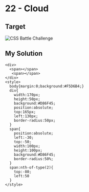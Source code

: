 # 22 - Cloud

## Target

![CSS Battle Challenge](https://cssbattle.dev/targets/22.png)

## My Solution

```
<div>
  <span></span>
   <span></span>
</div>
<style>
  body{margin:0;background:#F5D6B4;}
  div{
    width:170px;
    height:50px;
    background:#D86F45;
    position:absolute;
    top:165px;
    left:130px;
    border-radius:50px;
  }
  span{
    position:absolute;
    left:-30;
    top:-50;
    width:100px;
    height:100px;
    background:#D86F45;
    border-radius:50%;
  }
  span:nth-of-type(2){
    top:-80;
    left:50
  }
</style>
```

